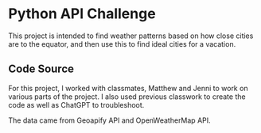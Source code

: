 # Python API Challenge
This project is intended to find weather patterns based on how close cities are to the equator, and then use this to find ideal cities for a vacation. 

## Code Source
For this project, I worked with classmates, Matthew and Jenni to work on various parts of the project. I also used previous classwork to create the code as well as ChatGPT to troubleshoot.

The data came from Geoapify API and OpenWeatherMap API. 
